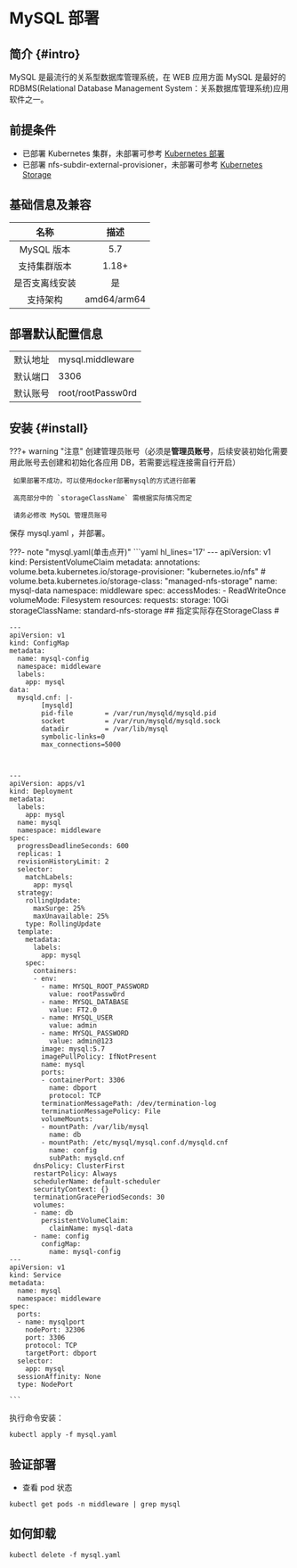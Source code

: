 # MySQL 部署

## 简介 {#intro}

MySQL 是最流行的关系型数据库管理系统，在 WEB 应用方面 MySQL 是最好的 RDBMS(Relational Database Management System：关系数据库管理系统)应用软件之一。


## 前提条件

- 已部署 Kubernetes 集群，未部署可参考 [Kubernetes 部署](http://127.0.0.1:8000/deployment/infra-kubernetes/)
- 已部署 nfs-subdir-external-provisioner，未部署可参考 [Kubernetes Storage](infra-kubernetes.md#kube-storage) 

## 基础信息及兼容

|     名称     |                   描述                   |
| :------------------: | :---------------------------------------------: |
|     MySQL 版本     |                   5.7                  |
|      支持集群版本       |  1.18+  |
|    是否支离线安装    |                       是                        |
|       支持架构       |                   amd64/arm64                   |


## 部署默认配置信息

|      |     |
| ---------- | ------- |
|   默认地址  | mysql.middleware |
|   默认端口  | 3306 |
| 默认账号| root/rootPassw0rd |

## 安装 {#install}
???+ warning "注意"
     创建管理员账号（必须是**管理员账号**，后续安装初始化需要用此账号去创建和初始化各应用 DB，若需要远程连接需自行开启）

     如果部署不成功，可以使用docker部署mysql的方式进行部署

     高亮部分中的 `storageClassName` 需根据实际情况而定

     请务必修改 MySQL 管理员账号

保存 mysql.yaml ，并部署。

???- note "mysql.yaml(单击点开)" 
    ```yaml hl_lines='17'
    ---
    apiVersion: v1
    kind: PersistentVolumeClaim
    metadata:
      annotations:
        volume.beta.kubernetes.io/storage-provisioner: "kubernetes.io/nfs"
      #  volume.beta.kubernetes.io/storage-class: "managed-nfs-storage"
      name: mysql-data
      namespace: middleware
    spec:
      accessModes:
      - ReadWriteOnce
      volumeMode: Filesystem
      resources:
        requests:
          storage: 10Gi
      storageClassName:  standard-nfs-storage ## 指定实际存在StorageClass #


    ---
    apiVersion: v1
    kind: ConfigMap
    metadata:
      name: mysql-config
      namespace: middleware
      labels:
        app: mysql
    data:
      mysqld.cnf: |-
            [mysqld]
            pid-file        = /var/run/mysqld/mysqld.pid
            socket          = /var/run/mysqld/mysqld.sock
            datadir         = /var/lib/mysql
            symbolic-links=0
            max_connections=5000



    ---
    apiVersion: apps/v1
    kind: Deployment
    metadata:
      labels:
        app: mysql
      name: mysql
      namespace: middleware
    spec:
      progressDeadlineSeconds: 600
      replicas: 1
      revisionHistoryLimit: 2
      selector:
        matchLabels:
          app: mysql
      strategy:
        rollingUpdate:
          maxSurge: 25%
          maxUnavailable: 25%
        type: RollingUpdate
      template:
        metadata:
          labels:
            app: mysql
        spec:
          containers:
          - env:
            - name: MYSQL_ROOT_PASSWORD
              value: rootPassw0rd
            - name: MYSQL_DATABASE
              value: FT2.0
            - name: MYSQL_USER
              value: admin
            - name: MYSQL_PASSWORD
              value: admin@123
            image: mysql:5.7
            imagePullPolicy: IfNotPresent
            name: mysql
            ports:
            - containerPort: 3306
              name: dbport
              protocol: TCP
            terminationMessagePath: /dev/termination-log
            terminationMessagePolicy: File
            volumeMounts:
            - mountPath: /var/lib/mysql
              name: db
            - mountPath: /etc/mysql/mysql.conf.d/mysqld.cnf
              name: config
              subPath: mysqld.cnf
          dnsPolicy: ClusterFirst
          restartPolicy: Always
          schedulerName: default-scheduler
          securityContext: {}
          terminationGracePeriodSeconds: 30
          volumes:
          - name: db
            persistentVolumeClaim:
              claimName: mysql-data
          - name: config
            configMap:
              name: mysql-config
    ---
    apiVersion: v1
    kind: Service
    metadata:
      name: mysql
      namespace: middleware
    spec:
      ports:
      - name: mysqlport
        nodePort: 32306
        port: 3306
        protocol: TCP
        targetPort: dbport
      selector:
        app: mysql
      sessionAffinity: None
      type: NodePort

    ```

执行命令安装：
```shell
kubectl apply -f mysql.yaml
```

## 验证部署

- 查看 pod 状态

```shell
kubectl get pods -n middleware | grep mysql
```


## 如何卸载

```shell
kubectl delete -f mysql.yaml
```

